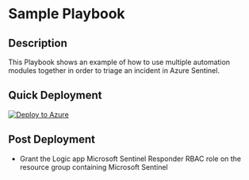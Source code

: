 # Sample Playbook

## Description
This Playbook shows an example of how to use multiple automation modules together in order to triage an incident in Azure Sentinel.

## Quick Deployment

[![Deploy to Azure](https://aka.ms/deploytoazurebutton)](https://portal.azure.com/#create/Microsoft.Template/uri/https%3A%2F%2Fraw.githubusercontent.com%2Fbriandelmsft%2FSentinelAutomationModules%2Fmain%2FSamples%2Fazuredeploy.json)

## Post Deployment

* Grant the Logic app Microsoft Sentinel Responder RBAC role on the resource group containing Microsoft Sentinel
